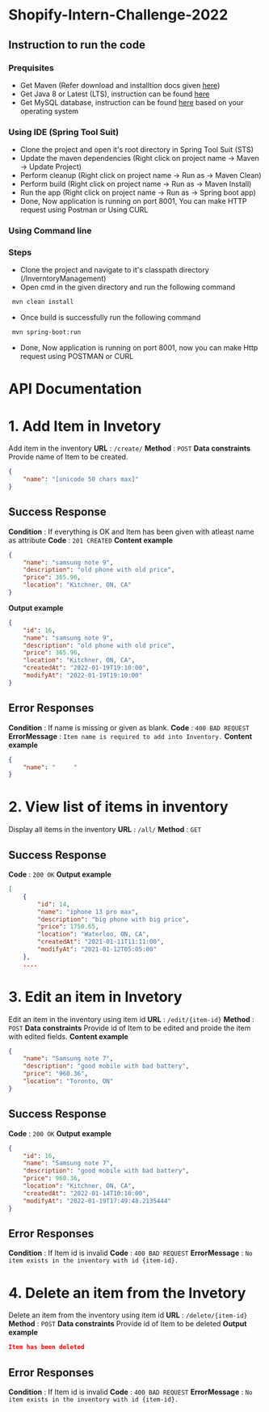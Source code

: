 # Shopify-Intern-Challenge-2022

## Instruction to run the code

### Prequisites
- Get Maven (Refer download and installtion docs given [here](https://maven.apache.org/))
- Get Java 8 or Latest (LTS), instruction can be found [here](https://adoptopenjdk.net/)
- Get MySQL database, instruction can be found [here](https://dev.mysql.com/downloads/) based on your operating system

### Using IDE (Spring Tool Suit)
- Clone the project and open it's root directory in Spring Tool Suit (STS)
- Update the maven dependencies (Right click on project name -> Maven -> Update Project)
- Perform cleanup (Right click on project name -> Run as -> Maven Clean)
- Perform build (Right click on project name -> Run as -> Maven Install) 
- Run the app (Right click on project name -> Run as -> Spring boot app)
- Done, Now application is running on port 8001, You can make HTTP request using Postman or Using CURL

### Using Command line
### Steps
- Clone the project and navigate to it's classpath directory (/InverntoryManagement)
- Open cmd in the given directory and run the following command
```sh
 mvn clean install
 ```
- Once build is successfully run the following command
```sh
 mvn spring-boot:run
 ```
- Done, Now application is running on port 8001, now you can make Http request using POSTMAN or CURL


# API Documentation
# 1. Add Item in Invetory
Add item in the inventory
**URL** : `/create/`
**Method** : `POST`
**Data constraints**
Provide name of Item to be created.
```json
{
    "name": "[unicode 50 chars max]"
}
```
## Success Response
**Condition** : If everything is OK and Item has been given with atleast name as attribute
**Code** : `201 CREATED`
**Content example**
```json
{
    "name": "samsung note 9",
    "description": "old phone with old price",
    "price": 365.96,
    "location": "Kitchner, ON, CA"
}
```
**Output example**
```json
{
    "id": 16,
    "name": "samsung note 9",
    "description": "old phone with old price",
    "price": 365.96,
    "location": "Kitchner, ON, CA",
    "createdAt": "2022-01-19T19:10:00",
    "modifyAt": "2022-01-19T19:10:00"
}
```
## Error Responses
**Condition** : If name is missing or given as blank.
**Code** : `400 BAD REQUEST`
**ErrorMessage** : `Item name is required to add into Inventory.`
**Content example**
```json
{
	"name": "     "
}
```
# 2. View list of items in inventory
Display all items in the inventory
**URL** : `/all/`
**Method** : `GET`
## Success Response
**Code** : `200 OK`
**Output example**
```json
[
    {
        "id": 14,
        "name": "iphone 13 pro max",
        "description": "big phone with big price",
        "price": 1750.65,
        "location": "Waterloo, ON, CA",
        "createdAt": "2021-01-11T11:11:00",
        "modifyAt": "2021-01-12T05:05:00"
    },
    ....
```

# 3. Edit an item in Invetory
Edit an item in the inventory using item id
**URL** : `/edit/{item-id}`
**Method** : `POST`
**Data constraints**
Provide id of Item to be edited and proide the item with edited fields.
**Content example**
```json
{
	"name": "Samsung note 7",
	"description": "good mobile with bad battery",
	"price": "960.36",
	"location": "Toronto, ON"
}
```
## Success Response
**Code** : `200 OK`
**Output example**
```json
{
    "id": 16,
    "name": "Samsung note 7",
    "description": "good mobile with bad battery",
    "price": 960.36,
    "location": "Kitchner, ON, CA",
    "createdAt": "2022-01-14T10:10:00",
    "modifyAt": "2022-01-19T17:49:48.2135444"
}
```
## Error Responses
**Condition** : If Item id is invalid
**Code** : `400 BAD REQUEST`
**ErrorMessage** : `No item exists in the inventory with id {item-id}.`


# 4. Delete an item from the Invetory
Delete an item from the inventory using item id
**URL** : `/delete/{item-id}`
**Method** : `POST`
**Data constraints**
Provide id of Item to be deleted
**Output example**
```json
Item has been deleted
```
## Error Responses
**Condition** : If Item id is invalid
**Code** : `400 BAD REQUEST`
**ErrorMessage** : `No item exists in the inventory with id {item-id}.`
